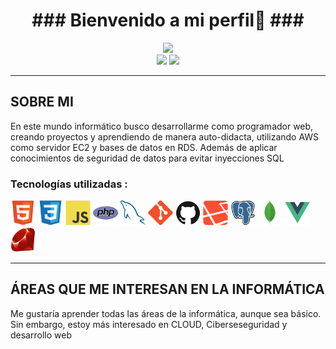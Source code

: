 <div align="center">
 <h1 align="center">### Bienvenido a mi perfil👋 ###</h1>
  <img src="https://media.giphy.com/media/v1.Y2lkPTc5MGI3NjExYzZhNDNlNmY4MzIwYTIyYWFmMTVmODEyYzdmYjliNDc2MDBlZTAzZSZjdD1n/fr4GKfJFL92G3z1LkV/giphy.gif" width='300' />
</div>
<!--REDES SOCIALES-->
<div align="center">
 <a href="https://www.linkedin.com/in/danieljimenezjl19/" target="_blank"><img src="https://img.shields.io/badge/-LINKEDIN-informational"/></a>
 <a href="https://danieljimenezl.netlify.app/"><img src="https://img.shields.io/badge/-MI%20SITIO%20WEB-brightgreen"/></a>
 </div>

 <!--ABOUT ME -->
 ---
<h2>SOBRE MI</h2>
<p>En este mundo informático busco desarrollarme como programador web, creando proyectos y aprendiendo de manera
auto-didacta, utilizando AWS como servidor EC2 y bases de datos en RDS. Además de aplicar conocimientos de seguridad de datos para evitar inyecciones SQL</p>

<h3>Tecnologías utilizadas :</h3> 
<div align="start">
 <img src="https://github.com/devicons/devicon/blob/master/icons/html5/html5-original.svg" width="40" heigth="40"/>
 <img src="https://github.com/devicons/devicon/blob/master/icons/css3/css3-original.svg" width="40" heigth="40"/>
 <img src="https://github.com/devicons/devicon/blob/master/icons/javascript/javascript-original.svg" width="40" heigth="40"/>
 <img src="https://github.com/devicons/devicon/blob/master/icons/php/php-original.svg" width="40" heigth="40"/>
 <img src="https://github.com/devicons/devicon/blob/master/icons/mysql/mysql-original.svg" width="40" heigth="40"/>
 <img src="https://github.com/devicons/devicon/blob/master/icons/git/git-original.svg" width="40" heigth="40"/>
 <img src="https://github.com/devicons/devicon/blob/master/icons/github/github-original.svg" width="40" heigth="40"/>
 <img src="https://github.com/devicons/devicon/blob/master/icons/laravel/laravel-plain.svg" width="40" heigth="40"/>
 <img src="https://github.com/devicons/devicon/blob/master/icons/postgresql/postgresql-original.svg" width="40" heigth="40"/>
 <img src="https://github.com/devicons/devicon/blob/master/icons/mongodb/mongodb-original.svg" width="40" heigth="40"/>
 <img src="https://github.com/devicons/devicon/blob/master/icons/vuejs/vuejs-original.svg" width="40" heigth="40"/>
 <img src="https://github.com/devicons/devicon/blob/master/icons/ruby/ruby-original.svg" width="40" heigth="40"/>
 </div>

---
<h2>ÁREAS QUE ME INTERESAN EN LA INFORMÁTICA</h2>
<p>Me gustaría aprender todas las áreas de la informática, aunque sea básico. Sin embargo, estoy más interesado en CLOUD, Ciberseseguridad y desarrollo web</p>
